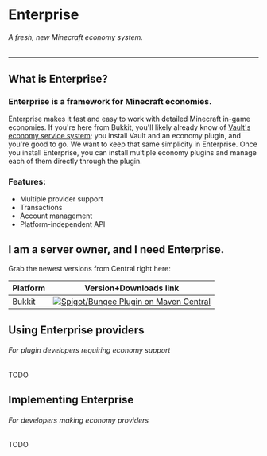 # Enterprise
###### A fresh, new Minecraft economy system.

---

## What is Enterprise?
### Enterprise is a framework for Minecraft economies.
Enterprise makes it fast and easy to work with detailed Minecraft in-game economies.
If you're here from Bukkit, you'll likely already know of
[Vault's](https://www.spigotmc.org/resources/vault.34315/)
[economy service system](https://github.com/MilkBowl/VaultAPI/tree/master/src/main/java/net/milkbowl/vault/economy);
you install Vault and an economy plugin, and you're good to go. We want to keep that
same simplicity in Enterprise. Once you install Enterprise, you can install multiple
economy plugins and manage each of them directly through the plugin.
### Features:
- Multiple provider support
- Transactions
- Account management
- Platform-independent API

## I am a server owner, and I need Enterprise.
Grab the newest versions from Central right here:

| Platform | Version+Downloads link                                                                                                                                                                                                  |
|----------|-------------------------------------------------------------------------------------------------------------------------------------------------------------------------------------------------------------------------|
| Bukkit   | [![Spigot/Bungee Plugin on Maven Central](https://img.shields.io/maven-central/v/io.github.the-h-team/enterprise-parent?style=for-the-badge)](https://search.maven.org/artifact/io.github.the-h-team/enterprise-plugin) |

## Using Enterprise providers
###### For plugin developers requiring economy support
TODO

## Implementing Enterprise
###### For developers making economy providers
TODO
